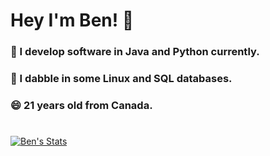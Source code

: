 # Hey I'm Ben! 👋
### 🔐 I develop software in Java and Python currently.
### 🐧 I dabble in some Linux and SQL databases. 
### 😄 21 years old from Canada. 
#

[![Ben's Stats](https://github-readme-stats.vercel.app/api?username=bprosen&count_private=true&include_all_commits=true&show_icons=true&theme=dracula)](https://github.com/anuraghazra/github-readme-stats)
